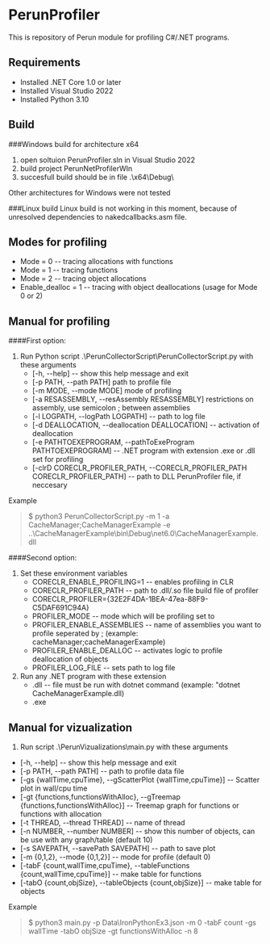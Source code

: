 # PerunProfiler

This is repository of Perun module for profiling C#/.NET programs.

## Requirements
- Installed .NET Core 1.0 or later
- Installed Visual Studio 2022
- Installed Python 3.10

## Build
###Windows build for architecture x64

1. open soltuion PerunProfiler.sln in Visual Studio 2022
2. build project PerunNetProfilerWIn
3. succesfull build should be in file .\x64\Debug\

Other architectures for Windows were not tested

###Linux build
Linux build is not working in this moment, because of unresolved dependencies to nakedcallbacks.asm file.

## Modes for profiling
- Mode = 0 -- tracing allocations with functions
- Mode = 1 -- tracing functions
- Mode = 2 -- tracing object allocations 
- Enable_dealloc = 1 -- tracing with object deallocations (usage for Mode 0 or 2)

## Manual for profiling
####First option:

  1. Run Python script .\PerunCollectorScript\PerunCollectorScript.py with these arguments 
     - [-h, --help] -- show this help message and exit
     - [-p PATH, --path PATH]  path to profile file        
     - [-m MODE, --mode MODE]  mode of profiling
     - [-a RESASSEMBLY, --resAssembly RESASSEMBLY] restrictions on assembly, use semicolon ; between assemblies
     - [-l LOGPATH, --logPath LOGPATH] -- path to log file
     - [-d DEALLOCATION, --deallocation DEALLOCATION] -- activation of deallocation
     - [-e PATHTOEXEPROGRAM, --pathToExeProgram PATHTOEXEPROGRAM] -- .NET program with extension .exe or .dll set for profiling
     - [-clrD CORECLR_PROFILER_PATH, --CORECLR_PROFILER_PATH CORECLR_PROFILER_PATH] -- path to DLL PerunProfiler file, if neccesary
     
  Example
> $ python3 PerunCollectorScript.py -m 1 -a CacheManager;CacheManagerExample -e ..\CacheManagerExample\bin\Debug\net6.0\CacheManagerExample.dll
   
 ####Second option:
  1. Set these environment variables
     - CORECLR_ENABLE_PROFILING=1 -- enables profiling in CLR
     - CORECLR_PROFILER_PATH -- path to .dll/.so file build file of profiler
     - CORECLR_PROFILER={32E2F4DA-1BEA-47ea-88F9-C5DAF691C94A}
     - PROFILER_MODE -- mode which will be profiling set to
     - PROFILER_ENABLE_ASSEMBLIES -- name of assemblies you want to profile seperated by ; (example: cacheManager;cacheManagerExample)
     - PROFILER_ENABLE_DEALLOC -- activates logic to profile deallocation of objects
     - PROFILER_LOG_FILE -- sets path to log file
  2. Run any .NET program with these extension
     - .dll -- file must be run with dotnet command (example: "dotnet CacheManagerExample.dll)
     - .exe
  
## Manual for vizualization

1. Run script .\PerunVizualizations\main.py with these arguments
  - [-h, --help] -- show this help message and exit
  - [-p PATH, --path PATH] -- path to profile data file
  - [-gs {wallTime,cpuTime}, --gScatterPlot {wallTime,cpuTime}] -- Scatter plot in wall/cpu time
  - [-gt {functions,functionsWithAlloc}, --gTreemap {functions,functionsWithAlloc}] -- Treemap graph for functions or functions with allocation
  - [-t THREAD, --thread THREAD] -- name of thread
  - [-n NUMBER, --number NUMBER] -- show this number of objects, can be use with any graph/table (default 10)
  - [-s SAVEPATH, --savePath SAVEPATH] -- path to save plot
  - [-m {0,1,2}, --mode {0,1,2}] -- mode for profile (default 0)
  - [-tabF {count,wallTime,cpuTime}, --tableFunctions {count,wallTime,cpuTime}] -- make table for functions
  - [-tabO {count,objSize}, --tableObjects {count,objSize}] -- make table for objects

Example 
> $ python3 main.py -p Data\IronPythonEx3.json -m 0 -tabF count -gs wallTime -tabO objSize -gt functionsWithAlloc -n 8
